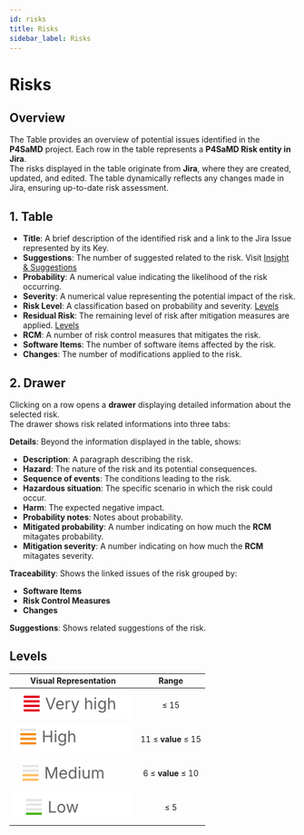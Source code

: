 ```yaml
---
id: risks
title: Risks
sidebar_label: Risks
---
```


# **Risks**  

## **Overview**  
The Table provides an overview of potential issues identified in the **P4SaMD** project. Each row in the table represents a **P4SaMD Risk entity in Jira**.  
The risks displayed in the table originate from **Jira**, where they are created, updated, and edited. The table dynamically reflects any changes made in Jira, ensuring up-to-date risk assessment.  

## 1. **Table**  

- **Title**: A brief description of the identified risk and a link to the Jira Issue represented by its Key.  
- **Suggestions**: The number of suggested related to the risk. Visit [Insight & Suggestions](./insight_and_suggestions) 
- **Probability**: A numerical value indicating the likelihood of the risk occurring.  
- **Severity**: A numerical value representing the potential impact of the risk.  
- **Risk Level**: A classification based on probability and severity. [Levels](#levels)
- **Residual Risk**: The remaining level of risk after mitigation measures are applied. [Levels](Levels)
- **RCM**: A number of risk control measures that mitigates the risk.
- **Software Items**: The number of software items affected by the risk.  
- **Changes**: The number of modifications applied to the risk.  

## 2. **Drawer**  
Clicking on a row opens a **drawer** displaying detailed information about the selected risk. <br/>
The drawer shows risk related informations into three tabs:

**Details**: Beyond the information displayed in the table, shows:
   - **Description**: A paragraph describing the risk.
   - **Hazard**: The nature of the risk and its potential consequences.  
   - **Sequence of events**: The conditions leading to the risk.  
   - **Hazardous situation**: The specific scenario in which the risk could occur.  
   - **Harm**: The expected negative impact.  
   - **Probability notes**: Notes about probability.
   - **Mitigated probability**: A number indicating on how much the **RCM** mitagates probability.
   - **Mitigation severity**: A number indicating on how much the **RCM** mitagates severity.

**Traceability**: Shows the linked issues of the risk grouped by:
   - **Software Items**
   - **Risk Control Measures**
   - **Changes**

**Suggestions**: Shows related suggestions of the risk.

## Levels

|Visual Representation|Range|
|:--------:|:-------:|
|![alt text](image.png)| ≤ 15 | 
|![alt text](image-1.png)| 11 ≤ **value** ≤ 15|
|![alt text](image-2.png)| 6 ≤ **value** ≤ 10|
|![alt text](image-3.png)| ≤ 5|